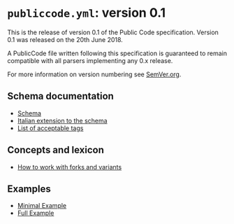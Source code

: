 # `publiccode.yml`: version 0.1

This is the release of version 0.1 of the Public Code specification. Version 0.1 was released on the 20th June 2018.

A PublicCode file written following this specification is guaranteed to remain compatible with all parsers implementing any 0.x release.

For more information on version numbering see [SemVer.org](https://semver.org/).

## Schema documentation
* [Schema](schema.md)
* [Italian extension to the schema](schema.it.md)
* [List of acceptable tags](tags.md)

## Concepts and lexicon
* [How to work with forks and variants](forks.md)

## Examples
* [Minimal Example](example/publiccode.minimal.yml)
* [Full Example](example/publiccode.yml)
